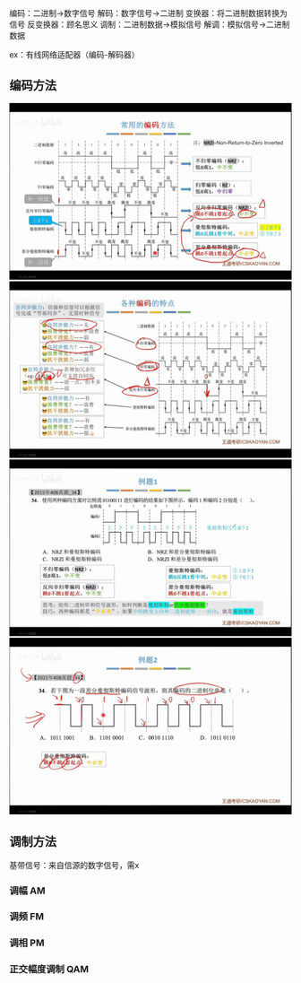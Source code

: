编码：二进制→数字信号
解码：数字信号→二进制
变换器：将二进制数据转换为信号
反变换器：顾名思义
调制：二进制数据→模拟信号
解调：模拟信号→二进制数据

ex：有线网络适配器（编码-解码器）
## 编码方法

![输入图片说明](/imgs/2025-07-19/IjIMhyc0tZbWMSlE.jpeg)
![输入图片说明](/imgs/2025-07-19/SgcEaJfI56Mwyqu5.jpeg)![输入图片说明](/imgs/2025-07-19/a9G8wDlVXTUnOrM3.jpeg)![输入图片说明](/imgs/2025-07-19/IhiolE3LBiGzlbqm.jpeg)

## 调制方法
基带信号：来自信源的数字信号，需x
### 调幅 AM
### 调频 FM
### 调相 PM
### 正交幅度调制 QAM
<!--stackedit_data:
eyJoaXN0b3J5IjpbMTM4MjIwNTg3NCwtNTYzNjI2MTE3LDIwND
AyOTc2MjJdfQ==
-->